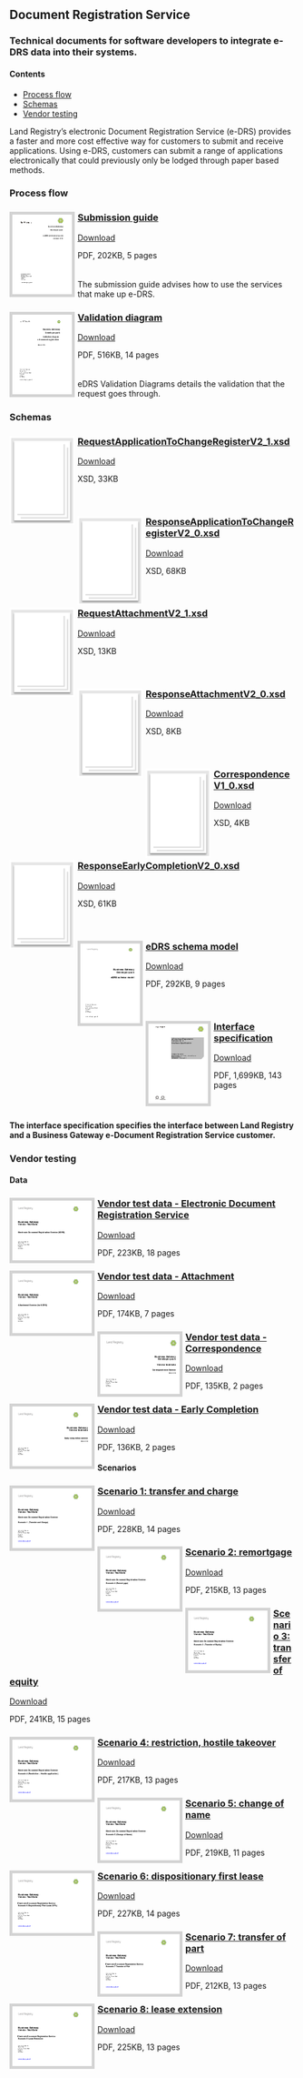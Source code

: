 ## Document Registration Service

### Technical documents for software developers to integrate e-DRS data into their systems.

#### Contents
- [Process flow](#process-flow)
- [Schemas](#schemas)
- [Vendor testing](#vendor-testing)

Land Registry’s electronic Document Registration Service (e-DRS) provides a faster and more cost effective way for customers to submit and receive applications. Using e-DRS, customers can submit a range of applications electronically that could previously only be lodged through paper based methods.

### Process flow

<h3><a href="../../pdfs/services/eDRS_V2_1_Submission.pdf">
<img style="float: left; margin: 0px 5px 0px 0px;  border:5px solid LightGrey;" src="../../images/thumbnail/EDRS-Submission-Guide.pdf.png"></a>
<a href="../../pdfs/services/eDRS_V2_1_Submission.pdf">Submission guide</a></h3>
<a download="eDRS_V2_1_Submission.pdf" href="../../pdfs/services/eDRS_V2_1_Submission.pdf">Download</a>

PDF, 202KB, 5 pages
<br />
<br />
<br />
The submission guide advises how to use the services that make up e-DRS.

<h3><a href="../../pdfs/services/eDRS_V2_1_Validation.pdf">
<img style="float: left; margin: 0px 5px 0px 0px;  border:5px solid LightGrey;" src="../../images/thumbnail/eDRSValidationDiagram.pdf.png"></a>
<a href="../../pdfs/services/eDRS_V2_1_Validation.pdf">Validation diagram</a></h3>
<a download="eDRS_V2_1_Validation.pdf" href="../../pdfs/services/eDRS_V2_1_Validation.pdf">Download</a>

PDF, 516KB, 14 pages
<br />
<br />
<br />
eDRS Validation Diagrams details the validation that the request goes through.

### Schemas

<h3><a href="../../schemas/RequestApplicationToChangeRegisterV2_1.xsd">
<img style="float: left; margin: 0px 5px 0px 0px;" src="../../images/thumbnail/file.png"></a>
<a href="../../schemas/RequestApplicationToChangeRegisterV2_1.xsd">RequestApplicationToChangeRegisterV2_1.xsd</a></h3>
<a download="RequestApplicationToChangeRegisterV2_1.xsd" href="../../schemas/RequestApplicationToChangeRegisterV2_1.xsd">Download</a>

XSD, 33KB
<br />
<br />
<br />

<h3><a href="../../schemas/ResponseApplicationToChangeRegisterV2_0.xsd">
<img style="float: left; margin: 0px 5px 0px 0px" src="../../images/thumbnail/file.png"></a> 
<a href="../../schemas/ResponseApplicationToChangeRegisterV2_0.xsd">ResponseApplicationToChangeRegisterV2_0.xsd</a></h3>
<a download="ResponseApplicationToChangeRegisterV2_0.xsd" href="../../schemas/ResponseApplicationToChangeRegisterV2_0.xsd">Download</a>

XSD, 68KB
<br />
<br />
<br />

<h3><a href="../../schemas/RequestAttachmentV2_1.xsd">
<img style="float: left; margin: 0px 5px 0px 0px;" src="../../images/thumbnail/file.png"></a>
<a href="../../schemas/RequestAttachmentV2_1.xsd">RequestAttachmentV2_1.xsd</a></h3>
<a download="RequestAttachmentV2_1.xsd" href="../../schemas/RequestAttachmentV2_1.xsd">Download</a>

XSD, 13KB
<br />
<br />
<br />

<h3><a href="../../schemas/ResponseAttachmentV2_0.xsd">
<img style="float: left; margin: 0px 5px 0px 0px" src="../../images/thumbnail/file.png"></a> 
<a href="../../schemas/ResponseAttachmentV2_0.xsd">ResponseAttachmentV2_0.xsd</a></h3>
<a download="ResponseAttachmentV2_0.xsd" href="../../schemas/ResponseAttachmentV2_0.xsd">Download</a>

XSD, 8KB
<br />
<br />
<br />

<h3><a href="../../schemas/CorrespondenceV1_0.xsd">
<img style="float: left; margin: 0px 5px 0px 0px;" src="../../images/thumbnail/file.png"></a>
<a href="../../schemas/CorrespondenceV1_0.xsd">CorrespondenceV1_0.xsd</a></h3>
<a download="CorrespondenceV1_0.xsd" href="../../schemas/CorrespondenceV1_0.xsd">Download</a>

XSD, 4KB
<br />
<br />
<br />

<h3><a href="../../schemas/ResponseEarlyCompletionV2_0.xsd">
<img style="float: left; margin: 0px 5px 0px 0px" src="../../images/thumbnail/file.png"></a> 
<a href="../../schemas/ResponseEarlyCompletionV2_0.xsd">ResponseEarlyCompletionV2_0.xsd</a></h3>
<a download="ResponseEarlyCompletionV2_0.xsd" href="../../schemas/ResponseEarlyCompletionV2_0.xsd">Download</a>

XSD, 61KB
<br />
<br />
<br />

<h3><a href="../../pdfs/services/eDRS v2_1 Schema Model.pdf">
<img style="float: left; margin: 0px 5px 0px 0px; border:5px solid LightGrey;" src="../../images/thumbnail/eDRS-Schema-Model.pdf.png"></a>
<a href="../../pdfs/services/eDRS v2_1 Schema Model.pdf">eDRS schema model</a></h3>
<a download="eDRS v2_1 Schema Model.pdf" href="../../pdfs/services/eDRS v2_1 Schema Model.pdf">Download</a>

PDF, 292KB, 9 pages
<br />
<br />
<br />

<h3><a href="../../pdfs/services/eDRS_v2.1_Interface_Spec.pdf">
<img style="float: left; margin: 0px 5px 0px 0px; border:5px solid LightGrey;" src="../../images/thumbnail/eDRSV2_0_Interface_Specification.pdf.png"></a>
<a href="../../pdfs/services/eDRS_v2.1_Interface_Spec.pdf">Interface specification</a></h3>
<a download="eDRS_v2.1_Interface_Spec.pdf" href="../../pdfs/services/eDRS_v2.1_Interface_Spec.pdf">Download</a>

PDF, 1,699KB, 143 pages
<br />
<br />
<br />

#### The interface specification specifies the interface between Land Registry and a Business Gateway e-Document Registration Service customer.

### Vendor testing

#### Data

<h3><a href="../../pdfs/services/eDRS_V2_1_Vendor_Test_Data.pdf">
<img style="float: left; margin: 0px 5px 0px 0px; border:5px solid LightGrey;" src="../../images/thumbnail/eDRSVendorTestData.pdf.png"></a>
<a href="../../pdfs/services/eDRS_V2_1_Vendor_Test_Data.pdf">Vendor test data - Electronic Document Registration Service </a></h3>
<a download="eDRS_V2_1_Vendor_Test_Data.pdf" href="../../pdfs/services/eDRS_V2_1_Vendor_Test_Data.pdf">Download</a>

PDF, 223KB, 18 pages

<h3><a href="../../pdfs/services/eDRS_V2_1_Vendor_Test_Data_Attachment.pdf">
<img style="float: left; margin: 0px 5px 0px 0px; border:5px solid LightGrey;" src="../../images/thumbnail/EDRSAttachmentServiceVendorData.pdf.png"></a>
<a href="../../pdfs/services/eDRS_V2_1_Vendor_Test_Data_Attachment.pdf">Vendor test data - Attachment</a></h3>
<a download="eDRS_V2_1_Vendor_Test_Data_Attachment.pdf" href="../../pdfs/services/eDRS_V2_1_Vendor_Test_Data_Attachment.pdf">Download</a>

PDF, 174KB, 7 pages

<h3><a href="../../pdfs/services/eDRS_Correspondence_Vendor_Test_Data_v1.1.pdf">
<img style="float: left; margin: 0px 5px 0px 0px; border:5px solid LightGrey;" src="../../images/thumbnail/CorrespondenceVendorData.pdf.png"></a>
<a href="../../pdfs/services/eDRS_Correspondence_Vendor_Test_Data_v1.1.pdf">Vendor test data - Correspondence</a></h3>
<a download="eDRS_Correspondence_Vendor_Test_Data_v1.1.pdf" href="../../pdfs/services/eDRS_Correspondence_Vendor_Test_Data_v1.1.pdf">Download</a>

PDF, 135KB, 2 pages

<h3><a href="../../pdfs/services/eDRS_Early_Completion_Vendor_Test_Data_v1.1.pdf">
<img style="float: left; margin: 0px 5px 0px 0px; border:5px solid LightGrey;" src="../../images/thumbnail/EDRSEarlyCompletionVendorData.pdf.png"></a>
<a href="../../pdfs/services/eDRS_Early_Completion_Vendor_Test_Data_v1.1.pdf">Vendor test data - Early Completion</a></h3>
<a download="eDRS_Early_Completion_Vendor_Test_Data_v1.1.pdf" href="../../pdfs/services/eDRS_Early_Completion_Vendor_Test_Data_v1.1.pdf">Download</a>

PDF, 136KB, 2 pages

#### Scenarios

<h3><a href="../../pdfs/services/eDRS_V2_1_Vendor_Test_Data_Scenario1.pdf">
<img style="float: left; margin: 0px 5px 0px 0px; border:5px solid LightGrey;" src="../../images/thumbnail/EDRSScenario1.pdf.png"></a>
<a href="../../pdfs/services/eDRS_V2_1_Vendor_Test_Data_Scenario1.pdf">Scenario 1: transfer and charge</a></h3>
<a download="eDRS_V2_1_Vendor_Test_Data_Scenario1.pdf" href="../../pdfs/services/eDRS_V2_1_Vendor_Test_Data_Scenario1.pdf">Download</a>

PDF, 228KB, 14 pages

<h3><a href="../../pdfs/services/eDRS_V2_1_Vendor_Test_Data_Scenario2.pdf">
<img style="float: left; margin: 0px 5px 0px 0px; border:5px solid LightGrey;" src="../../images/thumbnail/EDRSScenario2.pdf.png"></a>
<a href="../../pdfs/services/eDRS_V2_1_Vendor_Test_Data_Scenario2.pdf">Scenario 2: remortgage</a></h3>
<a download="eDRS_V2_1_Vendor_Test_Data_Scenario2.pdf" href="../../pdfs/services/eDRS_V2_1_Vendor_Test_Data_Scenario2.pdf">Download</a>

PDF, 215KB, 13 pages

<h3><a href="../../pdfs/services/eDRS_V2_1_Vendor_Test_Data_Scenario3.pdf">
<img style="float: left; margin: 0px 5px 0px 0px; border:5px solid LightGrey;" src="../../images/thumbnail/EDRSScenario3.pdf.png"></a>
<a href="../../pdfs/services/eDRS_V2_1_Vendor_Test_Data_Scenario3.pdf">Scenario 3: transfer of equity</a></h3>
<a download="eDRS_V2_1_Vendor_Test_Data_Scenario3.pdf" href="../../pdfs/services/eDRS_V2_1_Vendor_Test_Data_Scenario3.pdf">Download</a>

PDF, 241KB, 15 pages

<h3><a href="../../pdfs/services/eDRS_V2_1_Vendor_Test_Data_Scenario4.pdf">
<img style="float: left; margin: 0px 5px 0px 0px; border:5px solid LightGrey;" src="../../images/thumbnail/EDRSScenario4.pdf.png"></a>
<a href="../../pdfs/services/eDRS_V2_1_Vendor_Test_Data_Scenario4.pdf">Scenario 4: restriction, hostile takeover</a></h3>
<a download="eDRS_V2_1_Vendor_Test_Data_Scenario4.pdf" href="../../pdfs/services/eDRS_V2_1_Vendor_Test_Data_Scenario4.pdf">Download</a>

PDF, 217KB, 13 pages

<h3><a href="../../pdfs/services/eDRS_V2_1_Vendor_Test_Data_Scenario5.pdf">
<img style="float: left; margin: 0px 5px 0px 0px; border:5px solid LightGrey;" src="../../images/thumbnail/EDRSScenario5.pdf.png"></a>
<a href="../../pdfs/services/eDRS_V2_1_Vendor_Test_Data_Scenario5.pdf">Scenario 5: change of name</a></h3>
<a download="eDRS_V2_1_Vendor_Test_Data_Scenario5.pdf" href="../../pdfs/services/eDRS_V2_1_Vendor_Test_Data_Scenario5.pdf">Download</a>

PDF, 219KB, 11 pages

<h3><a href="../../pdfs/services/eDRS_V2_1_Vendor_Test_Data_Scenario6.pdf">
<img style="float: left; margin: 0px 5px 0px 0px; border:5px solid LightGrey;" src="../../images/thumbnail/EDRSScenario6.pdf.png"></a>
<a href="../../pdfs/services/eDRS_V2_1_Vendor_Test_Data_Scenario6.pdf">Scenario 6: dispositionary first lease</a></h3>
<a download="eDRS_V2_1_Vendor_Test_Data_Scenario6.pdf" href="../../pdfs/services/eDRS_V2_1_Vendor_Test_Data_Scenario6.pdf">Download</a>

PDF, 227KB, 14 pages

<h3><a href="../../pdfs/services/eDRS_V2_1_Vendor_Test_Data_Scenario7.pdf">
<img style="float: left; margin: 0px 5px 0px 0px; border:5px solid LightGrey;" src="../../images/thumbnail/EDRSScenario7.pdf.png"></a>
<a href="../../pdfs/services/eDRS_V2_1_Vendor_Test_Data_Scenario7.pdf">Scenario 7: transfer of part</a></h3>
<a download="eDRS_V2_1_Vendor_Test_Data_Scenario7.pdf" href="../../pdfs/services/eDRS_V2_1_Vendor_Test_Data_Scenario7.pdf">Download</a>

PDF, 212KB, 13 pages

<h3><a href="../../pdfs/services/eDRS_V2_1_Vendor_Test_Data_Scenario8.pdf">
<img style="float: left; margin: 0px 5px 0px 0px; border:5px solid LightGrey;" src="../../images/thumbnail/EDRSScenario8.pdf.png"></a>
<a href="../../pdfs/services/eDRS_V2_1_Vendor_Test_Data_Scenario8.pdf">Scenario 8: lease extension</a></h3>
<a download="eDRS_V2_1_Vendor_Test_Data_Scenario8.pdf" href="../../pdfs/services/eDRS_V2_1_Vendor_Test_Data_Scenario8.pdf">Download</a>

PDF, 225KB, 13 pages